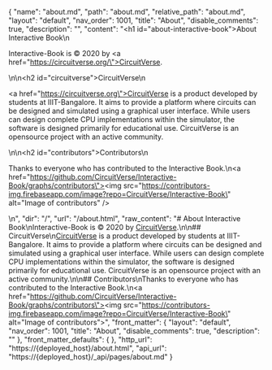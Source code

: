 {
  "name": "about.md",
  "path": "about.md",
  "relative_path": "about.md",
  "layout": "default",
  "nav_order": 1001,
  "title": "About",
  "disable_comments": true,
  "description": "",
  "content": "<h1 id=\"about-interactive-book\">About Interactive Book</h1>\n<p>Interactive-Book is © 2020 by <a href=\"https://circuitverse.org/\">CircuitVerse</a>.</p>\n\n<h2 id=\"circuitverse\">CircuitVerse</h2>\n<p><a href=\"https://circuitverse.org\">CircuitVerse</a> is a product developed by students at IIIT-Bangalore. It aims to provide a platform where circuits can be designed and simulated using a graphical user interface. While users can design complete CPU implementations within the simulator, the software is designed primarily for educational use. CircuitVerse is an opensource project with an active community.</p>\n\n<h2 id=\"contributors\">Contributors</h2>\n<p>Thanks to everyone who has contributed to the Interactive Book.\n<a href=\"https://github.com/CircuitVerse/Interactive-Book/graphs/contributors\"><img src=\"https://contributors-img.firebaseapp.com/image?repo=CircuitVerse/Interactive-Book\" alt=\"Image of contributors\" /></a></p>\n",
  "dir": "/",
  "url": "/about.html",
  "raw_content": "# About Interactive Book\nInteractive-Book is &copy; 2020 by [CircuitVerse](https://circuitverse.org/).\n\n## CircuitVerse\n[CircuitVerse](https://circuitverse.org) is a product developed by students at IIIT-Bangalore. It aims to provide a platform where circuits can be designed and simulated using a graphical user interface. While users can design complete CPU implementations within the simulator, the software is designed primarily for educational use. CircuitVerse is an opensource project with an active community.\n\n## Contributors\nThanks to everyone who has contributed to the Interactive Book.\n<a href=\"https://github.com/CircuitVerse/Interactive-Book/graphs/contributors\"><img src=\"https://contributors-img.firebaseapp.com/image?repo=CircuitVerse/Interactive-Book\" alt=\"Image of contributors\"></a>",
  "front_matter": {
    "layout": "default",
    "nav_order": 1001,
    "title": "About",
    "disable_comments": true,
    "description": ""
  },
  "front_matter_defaults": {
  },
  "http_url": "https://{deployed_host}/about.html",
  "api_url": "https://{deployed_host}/_api/pages/about.md"
}